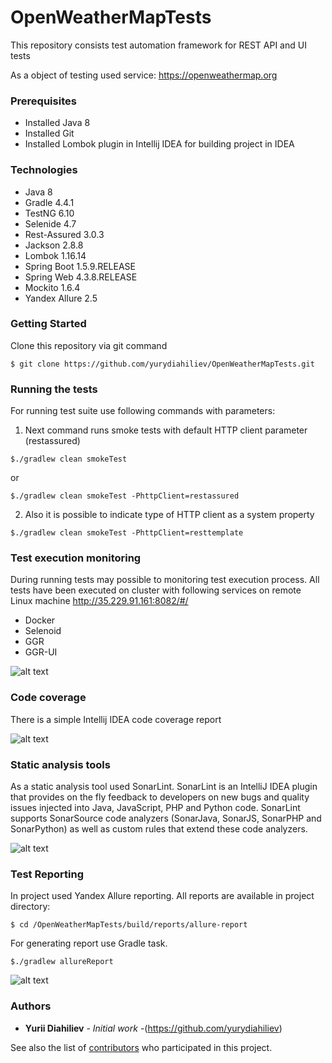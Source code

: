 # OpenWeatherMapTests

This repository consists test automation framework for REST API and UI tests

As a object of testing used service: https://openweathermap.org

### Prerequisites

- Installed Java 8
- Installed Git
- Installed Lombok plugin in Intellij IDEA for building project in IDEA

### Technologies

- Java 8
- Gradle 4.4.1
- TestNG 6.10
- Selenide 4.7
- Rest-Assured 3.0.3
- Jackson 2.8.8
- Lombok 1.16.14
- Spring Boot 1.5.9.RELEASE
- Spring Web 4.3.8.RELEASE
- Mockito 1.6.4
- Yandex Allure 2.5

### Getting Started
Clone this repository via git command
```
$ git clone https://github.com/yurydiahiliev/OpenWeatherMapTests.git
```

### Running the tests
For running test suite use following commands with parameters:

1. Next command runs smoke tests with default HTTP client parameter (restassured)
```
$./gradlew clean smokeTest
```
or
```
$./gradlew clean smokeTest -PhttpClient=restassured
```
2. Also it is possible to indicate type of HTTP client as a system property
```
$./gradlew clean smokeTest -PhttpClient=resttemplate
```

### Test execution monitoring

During running tests may possible to monitoring test execution process. All tests have been executed on cluster with following  services on remote Linux machine http://35.229.91.161:8082/#/
* Docker
* Selenoid
* GGR
* GGR-UI

![alt text](https://i.imgur.com/Y4MzVYq.png)


### Code coverage

There is a simple Intellij IDEA code coverage report

![alt text](https://i.imgur.com/cthU2n3.png)

### Static analysis tools

As a static analysis tool used SonarLint. SonarLint is an IntelliJ IDEA plugin that provides on the fly feedback to developers on new bugs and quality issues injected into Java, JavaScript, PHP and Python code. SonarLint supports SonarSource code analyzers (SonarJava, SonarJS, SonarPHP and SonarPython) as well as custom rules that extend these code analyzers.

![alt text](https://i.imgur.com/BVGhTPz.png)

### Test Reporting
In project used Yandex Allure reporting. All reports are available in project directory:
```
$ cd /OpenWeatherMapTests/build/reports/allure-report
```
For generating report use Gradle task.
```
$./gradlew allureReport
```

![alt text](https://i.imgur.com/C7h1Rt1.png)

### Authors

* **Yurii Diahiliev** - *Initial work* -(https://github.com/yurydiahiliev)

See also the list of [contributors](https://github.com/yurydiahiliev/OpenWeatherMapTests/contributors) who participated in this project.
